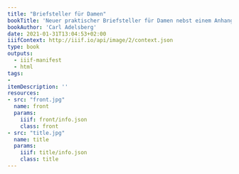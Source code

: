 ```yaml
---
title: "Briefsteller für Damen"
bookTitle: 'Neuer praktischer Briefsteller für Damen nebst einem Anhang: Stammbuchverse'
bookAuthor: 'Carl Adelsberg'
date: 2021-01-31T13:04:53+02:00
iiifContext: http://iiif.io/api/image/2/context.json
type: book
outputs:
  - iiif-manifest
  - html
tags:
-
itemDescription: ''
resources:
- src: "front.jpg"
  name: front
  params:
    iiif: front/info.json
    class: front
- src: "title.jpg"
  name: title
  params:
    iiif: title/info.json
    class: title
---
```

